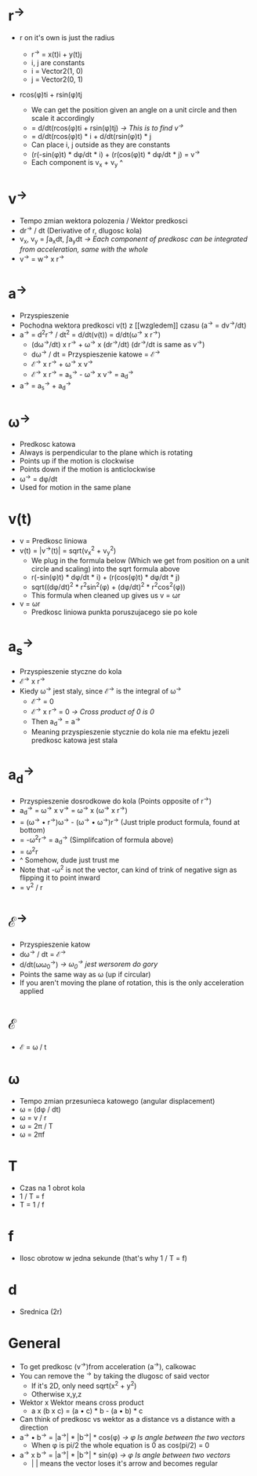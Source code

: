 # r<sup>-></sup>
- r on it's own is just the radius
	- r<sup>→</sup> = x(t)i + y(t)j
	- i, j are constants
	- i = Vector2(1, 0)
	- j = Vector2(0, 1)
	
- rcos(φ)ti + rsin(φ)tj
	- We can get the position given an angle on a unit circle and then scale it accordingly
	- = d/dt(rcos(φ)ti + rsin(φ)tj) *-> This is to find v<sup>-></sup>*
	- = d/dt(rcos(φ)t) * i + d/dt(rsin(φ)t) * j
	- Can place i, j outside as they are constants
	- (r(-sin(φ)t) * dφ/dt * i) + (r(cos(φ)t) * dφ/dt * j) = v<sup>→</sup>
	- Each component is v<sub>x</sub> + v<sub>y</sub> ^
# v<sup>→</sup>
- Tempo zmian wektora polozenia / Wektor predkosci
- dr<sup>→</sup> / dt (Derivative of r, dlugosc kola)
- v<sub>x</sub>, v<sub>y</sub> = ∫a<sub>x</sub>dt, ∫a<sub>y</sub>dt *-> Each component of predkosc can be integrated from acceleration, same with the whole*
- v<sup>→</sup> = w<sup>→</sup> x r<sup>→</sup>
# a<sup>→</sup>
- Przyspieszenie
- Pochodna wektora predkosci v(t) z [[wzgledem]] czasu (a<sup>-></sup> = dv<sup>-></sup>/dt)
- a<sup>→</sup> = d<sup>2</sup>r<sup>→</sup> / dt<sup>2</sup> = d/dt(v(t)) = d/dt(ω<sup>→</sup> x r<sup>→</sup>)
	- (dω<sup>-></sup>/dt) x r<sup>-></sup> + ω<sup>-></sup> x (dr<sup>-></sup>/dt) (dr<sup>-></sup>/dt is same as v<sup>-></sup>)
	- dω<sup>→</sup> / dt = Przyspieszenie katowe = ℰ<sup>→</sup> 
	- ℰ<sup>→</sup> x r<sup>-></sup> + ω<sup>→</sup> x v<sup>-></sup>
	- ℰ<sup>→</sup> x r<sup>-></sup> = a<sub>s</sub><sup>-></sup> 
			- ω<sup>→</sup> x v<sup>-></sup> = a<sub>d</sub><sup>-></sup> 
- a<sup>-></sup> = a<sub>s</sub><sup>-></sup> + a<sub>d</sub><sup>-></sup> 
# ω<sup>→</sup>
- Predkosc katowa
- Always is perpendicular to the plane which is rotating
- Points up if the motion is clockwise
- Points down if the motion is anticlockwise
- ω<sup>→</sup> = dφ/dt
- Used for motion in the same plane
# v(t)
- v = Predkosc liniowa
- v(t) = |v<sup>→</sup>(t)| = sqrt(v<sub>x</sub><sup>2</sup> + v<sub>y</sub><sup>2</sup>)
	- We plug in the formula below (Which we get from position on a unit circle and scaling) into the sqrt formula above
	- r(-sin(φ)t) * dφ/dt * i) + (r(cos(φ)t) * dφ/dt * j)
	- sqrt((dφ/dt)<sup>2</sup> * r<sup>2</sup>sin<sup>2</sup>(φ) + (dφ/dt)<sup>2</sup> * r<sup>2</sup>cos<sup>2</sup>(φ))
	- This formula when cleaned up gives us v = ωr
- v = ωr
	- Predkosc liniowa punkta poruszujacego sie po kole

# a<sub>s</sub><sup>-></sup> 
- Przyspieszenie styczne do kola
- ℰ<sup>→</sup> x r<sup>-></sup>
- Kiedy ω<sup>-></sup> jest staly, since ℰ<sup>→</sup> is the integral of ω<sup>-></sup>
	- ℰ<sup>→</sup> = 0
	- ℰ<sup>→</sup> x r<sup>-></sup> = 0 *-> Cross product of 0 is 0*
	- Then a<sub>d</sub><sup>-></sup> = a<sup>-></sup> 
	- Meaning przyspieszenie stycznie do kola nie ma efektu jezeli predkosc katowa jest stala
# a<sub>d</sub><sup>-></sup> 
- Przyspieszenie dosrodkowe do kola (Points opposite of r<sup>-></sup>)
- a<sub>d</sub><sup>-></sup> = ω<sup>-></sup> x v<sup>-></sup> = ω<sup>-></sup> x (ω<sup>-></sup> x r<sup>-></sup>) 
- = (ω<sup>-></sup> • r<sup>-></sup>)ω<sup>-></sup> - (ω<sup>-></sup> • ω<sup>-></sup>)r<sup>-></sup>  (Just triple product formula, found at bottom)
- = -ω<sup>2</sup>r<sup>-></sup> =  a<sub>d</sub><sup>-></sup> (Simplifcation of formula above)
- = ω<sup>2</sup>r
- ^ Somehow, dude just trust me
- Note that -ω<sup>2</sup> is not the vector, can kind of trink of negative sign as flipping it to point inward
- = v<sup>2</sup> / r
# ℰ<sup>→</sup> 
- Przyspieszenie katow
- dω<sup>-></sup> / dt = ℰ<sup>→</sup> 
- d/dt(ωω<sub>0</sub><sup>-></sup>) *-> ω<sub>0</sub><sup>-></sup> jest wersorem do gory*
- Points the same way as ω (up if circular)
- If you aren't moving the plane of rotation, this is the only acceleration applied

# ℰ
- ℰ = ω / t
# ω
- Tempo zmian przesunieca katowego (angular displacement)
- ω = (dφ / dt)
- ω = v / r
- ω = 2π / T
- ω = 2πf
# T
- Czas na 1 obrot kola
- 1 / T = f
- T = 1 / f

# f
- Ilosc obrotow w jedna sekunde (that's why 1 / T = f)
# d
- Srednica (2r)

# General
- To get predkosc (v<sup>→</sup>)from acceleration (a<sup>→</sup>), calkowac
- You can remove the <sup>→</sup> by taking the dlugosc of said vector
	- If it's 2D, only need sqrt(x<sup>2</sup> + y<sup>2</sup>)
	- Otherwise x,y,z
- Wektor x Wektor means cross product
	- a x (b x c) = (a • c) * b - (a • b) * c
- Can think of predkosc vs wektor as a distance vs a distance with a direction
- a<sup>-></sup> • b<sup>-></sup> = |a<sup>-></sup>| * |b<sup>-></sup>| * cos(φ) *-> φ Is angle between the two vectors*
	- When φ is pi/2 the whole equation is 0 as cos(pi/2) = 0
- a<sup>-></sup> x b<sup>-></sup> = |a<sup>-></sup>| * |b<sup>-></sup>| * sin(φ) *-> φ Is angle between two vectors*
	- | | means the vector loses it's arrow and becomes regular
